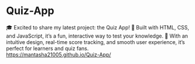 # Quiz-App
🎓 Excited to share my latest project: the Quiz App! 🚀 Built with HTML, CSS, and JavaScript, it’s a fun, interactive way to test your knowledge. 🌟 With an intuitive design, real-time score tracking, and smooth user experience, it’s perfect for learners and quiz fans.
<br>
https://mantasha21005.github.io/Quiz-App/
